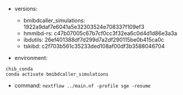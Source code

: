 - versions:
    - bmibdcaller_simulations: 1922a9daf7e6041a5e32303524e708337f109ef3
    - hmmibd-rs: c47b07005c67b7cf0cc3f32ea6c0d4d1d86e3a3a
    - ibdutils: 26ef401388df7d299d7a2df290115be0b415ca0c
    - tskibd: c2f703b561c35233ded108af00df3b3588046704

- environment:
```
chib_conda
conda activate bmibdcaller_simulations
```

- command:
`nextflow ../main.nf -profile sge -resume`

